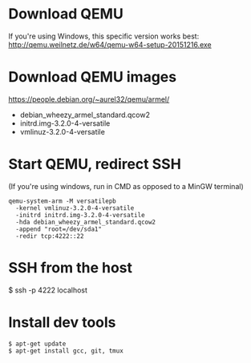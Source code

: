 
# Download QEMU

If you're using Windows, this specific version works best:
http://qemu.weilnetz.de/w64/qemu-w64-setup-20151216.exe


# Download QEMU images

https://people.debian.org/~aurel32/qemu/armel/

* debian_wheezy_armel_standard.qcow2
* initrd.img-3.2.0-4-versatile
* vmlinuz-3.2.0-4-versatile  


# Start QEMU, redirect SSH

(If you're using windows, run in CMD as opposed to a MinGW terminal)

    qemu-system-arm -M versatilepb 
      -kernel vmlinuz-3.2.0-4-versatile 
      -initrd initrd.img-3.2.0-4-versatile 
      -hda debian_wheezy_armel_standard.qcow2 
      -append "root=/dev/sda1" 
      -redir tcp:4222::22

# SSH from the host

  $ ssh -p 4222 localhost

# Install dev tools

    $ apt-get update
    $ apt-get install gcc, git, tmux
    
